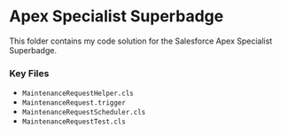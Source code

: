 # Apex Specialist Superbadge

This folder contains my code solution for the Salesforce Apex Specialist Superbadge.

### Key Files
- `MaintenanceRequestHelper.cls`
- `MaintenanceRequest.trigger`
- `MaintenanceRequestScheduler.cls`
- `MaintenanceRequestTest.cls`



